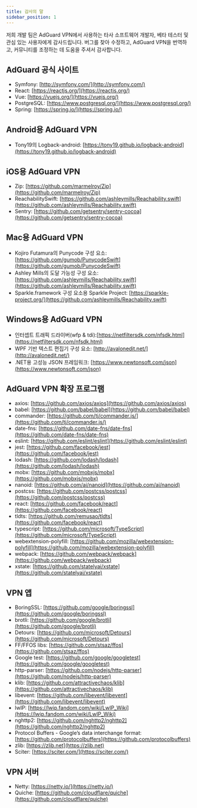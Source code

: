 ```yaml
---
title: 감사의 말
sidebar_position: 1
---
```


저희 개발 팀은 AdGuard VPN에서 사용하는 타사 소프트웨어 개발자, 베타 테스터 및 관심 있는 사용자에게 감사드립니다. 버그를 찾아 수정하고, AdGuard VPN을 번역하고, 커뮤니티를 조정하는 데 도움을 주셔서 감사합니다.

## AdGuard 공식 사이트

- Symfony: [http://symfony.com/](http://symfony.com/)
- React: [https://reactjs.org/](https://reactjs.org/)
- Vue: [https://vuejs.org/](https://vuejs.org/)
- PostgreSQL: [https://www.postgresql.org/](https://www.postgresql.org/)
- Spring: [https://spring.io/](https://spring.io/)

## Android용 AdGuard VPN

- Tony19의 Logback-android: [https://tony19.github.io/logback-android](https://tony19.github.io/logback-android)

## iOS용 AdGuard VPN

- Zip: [https://github.com/marmelroy/Zip](https://github.com/marmelroy/Zip)
- ReachabilitySwift: [https://github.com/ashleymills/Reachability.swift](https://github.com/ashleymills/Reachability.swift)
- Sentry: [https://github.com/getsentry/sentry-cocoa](https://github.com/getsentry/sentry-cocoa)

## Mac용 AdGuard VPN

- Kojiro Futamura의 Punycode 구성 요소: [https://github.com/gumob/PunycodeSwift](https://github.com/gumob/PunycodeSwift)
- Ashley Mills의 도달 가능성 구성 요소: [https://github.com/ashleymills/Reachability.swift](https://github.com/ashleymills/Reachability.swift)
- Sparkle.framework 구성 요소용 Sparkle Project: [https://sparkle-project.org/](https://github.com/ashleymills/Reachability.swift)

## Windows용 AdGuard VPN

- 인터셉트 트래픽 드라이버(wfp & tdi):[https://netfiltersdk.com/nfsdk.html](https://netfiltersdk.com/nfsdk.html)
- WPF 기반 텍스트 편집기 구성 요소: [http://avalonedit.net/](http://avalonedit.net/)
- .NET용 고성능 JSON 프레임워크: [https://www.newtonsoft.com/json](https://www.newtonsoft.com/json)

## AdGuard VPN 확장 프로그램

- axios: [https://github.com/axios/axios](https://github.com/axios/axios)
- babel: [https://github.com/babel/babel](https://github.com/babel/babel)
- commander: [https://github.com/tj/commander.js/](https://github.com/tj/commander.js/)
- date-fns: [https://github.com/date-fns/date-fns](https://github.com/date-fns/date-fns)
- eslint: [https://github.com/eslint/eslint](https://github.com/eslint/eslint)
- jest: [https://github.com/facebook/jest](https://github.com/facebook/jest)
- lodash: [https://github.com/lodash/lodash](https://github.com/lodash/lodash)
- mobx: [https://github.com/mobxjs/mobx](https://github.com/mobxjs/mobx)
- nanoid: [https://github.com/ai/nanoid](https://github.com/ai/nanoid)
- postcss: [https://github.com/postcss/postcss](https://github.com/postcss/postcss)
- react: [https://github.com/facebook/react](https://github.com/facebook/react)
- tldts: [https://github.com/remusao/tldts](https://github.com/facebook/react)
- typescript: [https://github.com/microsoft/TypeScript](https://github.com/microsoft/TypeScript)
- webextension-polyfill: [https://github.com/mozilla/webextension-polyfill](https://github.com/mozilla/webextension-polyfill)
- webpack: [https://github.com/webpack/webpack](https://github.com/webpack/webpack)
- xstate: [https://github.com/statelyai/xstate](https://github.com/statelyai/xstate)

## VPN 앱

- BoringSSL: [https://github.com/google/boringssl](https://github.com/google/boringssl)
- brotli: [https://github.com/google/brotli](https://github.com/google/brotli)
- Detours: [https://github.com/microsoft/Detours](https://github.com/microsoft/Detours)
- FF/FFOS libs: [https://github.com/stsaz/ffos](https://github.com/stsaz/ffos)
- Google test: [https://github.com/google/googletest](https://github.com/google/googletest)
- http-parser: [https://github.com/nodejs/http-parser](https://github.com/nodejs/http-parser)
- klib: [https://github.com/attractivechaos/klib](https://github.com/attractivechaos/klib)
- libevent: [https://github.com/libevent/libevent](https://github.com/libevent/libevent)
- lwIP: [https://lwip.fandom.com/wiki/LwIP_Wiki](https://lwip.fandom.com/wiki/LwIP_Wiki)
- nghttp2: [https://github.com/nghttp2/nghttp2](https://github.com/nghttp2/nghttp2)
- Protocol Buffers - Google’s data interchange format: [https://github.com/protocolbuffers](https://github.com/protocolbuffers)
- zlib: [https://zlib.net](https://zlib.net)
- Sciter: [https://sciter.com/](https://sciter.com/)

## VPN 서버

- Netty: [https://netty.io/](https://netty.io/)
- Quiche: [https://github.com/cloudflare/quiche](https://github.com/cloudflare/quiche)
